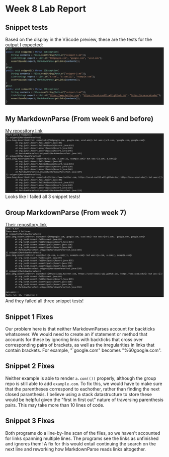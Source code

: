 # Week 8 Lab Report

## Snippet tests
Based on the display in the VScode preview, these are the tests for the output I expected:
![Image](btests.png)

## My MarkdownParse (From week 6 and before)
[My repository link](https://github.com/mojeanmac/markdown-parse)
![Image](bmyver.png)
Looks like I failed all 3 snippet tests!

## Group MarkdownParse (From week 7)
[Their repository link](https://github.com/ocboogie/markdown-parse/)
![Image](bother.png)
And they failed all three snippet tests!

## Snippet 1 Fixes
Our problem here is that neither MarkdownParses account for backticks whatsoever. We would need to create an if statement or method that accounts for these by ignoring links with backticks that cross over corresponding pairs of brackets, as well as the irregularities in links that contain brackets. For example, "`google.com" becomes "%60google.com".

## Snippet 2 Fixes
Neither example is able to render `a.com(())` properly, although the group repo is still able to add `example.com`. To fix this, we would have to make sure that the parentheses correspond to eachother, rather than finding the next closed paranthesis. I believe using a stack datastructure to store these would be helpful given the "first in first out" nature of traversing parenthesis pairs. This may take more than 10 lines of code.

## Snippet 3 Fixes
Both programs do a line-by-line scan of the files, so we haven't accounted for links spanning multiple lines. The programs see the links as unfinished and ignores them! A fix for this would entail continuing the search on the next line and reworking how MarkdownParse reads links altogether.